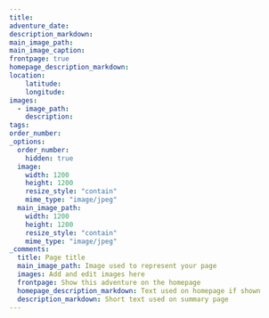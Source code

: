 ```yaml
---
title:
adventure_date:
description_markdown: 
main_image_path:
main_image_caption:
frontpage: true
homepage_description_markdown: 
location:
    latitude: 
    longitude: 
images:
  - image_path:
    description:
tags:
order_number:
_options:
  order_number:
    hidden: true
  image:
    width: 1200
    height: 1200
    resize_style: "contain"
    mime_type: "image/jpeg"
  main_image_path:
    width: 1200
    height: 1200
    resize_style: "contain"
    mime_type: "image/jpeg"
_comments:
  title: Page title
  main_image_path: Image used to represent your page
  images: Add and edit images here
  frontpage: Show this adventure on the homepage
  homepage_description_markdown: Text used on homepage if shown
  description_markdown: Short text used on summary page
---
```

